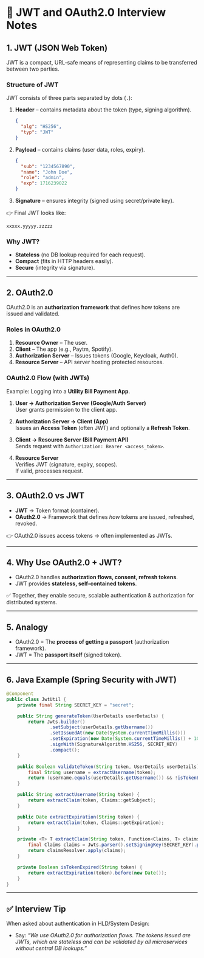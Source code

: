 
# 🔐 JWT and OAuth2.0 Interview Notes

## 1. JWT (JSON Web Token)
JWT is a compact, URL-safe means of representing claims to be transferred between two parties.

### Structure of JWT
JWT consists of three parts separated by dots (`.`):
1. **Header** – contains metadata about the token (type, signing algorithm).
   ```json
   {
     "alg": "HS256",
     "typ": "JWT"
   }
   ```

2. **Payload** – contains claims (user data, roles, expiry).
   ```json
   {
     "sub": "1234567890",
     "name": "John Doe",
     "role": "admin",
     "exp": 1716239022
   }
   ```

3. **Signature** – ensures integrity (signed using secret/private key).

👉 Final JWT looks like:
```
xxxxx.yyyyy.zzzzz
```

### Why JWT?
- **Stateless** (no DB lookup required for each request).
- **Compact** (fits in HTTP headers easily).
- **Secure** (integrity via signature).

---

## 2. OAuth2.0
OAuth2.0 is an **authorization framework** that defines how tokens are issued and validated.

### Roles in OAuth2.0
1. **Resource Owner** – The user.
2. **Client** – The app (e.g., Paytm, Spotify).
3. **Authorization Server** – Issues tokens (Google, Keycloak, Auth0).
4. **Resource Server** – API server hosting protected resources.

### OAuth2.0 Flow (with JWTs)
Example: Logging into a **Utility Bill Payment App**.

1. **User → Authorization Server (Google/Auth Server)**  
   User grants permission to the client app.

2. **Authorization Server → Client (App)**  
   Issues an **Access Token** (often JWT) and optionally a **Refresh Token**.

3. **Client → Resource Server (Bill Payment API)**  
   Sends request with `Authorization: Bearer <access_token>`.

4. **Resource Server**  
   Verifies JWT (signature, expiry, scopes).  
   If valid, processes request.

---

## 3. OAuth2.0 vs JWT
- **JWT** → Token format (container).
- **OAuth2.0** → Framework that defines *how* tokens are issued, refreshed, revoked.

👉 OAuth2.0 issues access tokens → often implemented as JWTs.

---

## 4. Why Use OAuth2.0 + JWT?
- OAuth2.0 handles **authorization flows, consent, refresh tokens**.
- JWT provides **stateless, self-contained tokens**.

✅ Together, they enable secure, scalable authentication & authorization for distributed systems.

---

## 5. Analogy
- OAuth2.0 = The **process of getting a passport** (authorization framework).
- JWT = The **passport itself** (signed token).

---

## 6. Java Example (Spring Security with JWT)

```java
@Component
public class JwtUtil {
    private final String SECRET_KEY = "secret";

    public String generateToken(UserDetails userDetails) {
        return Jwts.builder()
                .setSubject(userDetails.getUsername())
                .setIssuedAt(new Date(System.currentTimeMillis()))
                .setExpiration(new Date(System.currentTimeMillis() + 1000 * 60 * 60 * 10)) // 10 hrs
                .signWith(SignatureAlgorithm.HS256, SECRET_KEY)
                .compact();
    }

    public Boolean validateToken(String token, UserDetails userDetails) {
        final String username = extractUsername(token);
        return (username.equals(userDetails.getUsername()) && !isTokenExpired(token));
    }

    public String extractUsername(String token) {
        return extractClaim(token, Claims::getSubject);
    }

    public Date extractExpiration(String token) {
        return extractClaim(token, Claims::getExpiration);
    }

    private <T> T extractClaim(String token, Function<Claims, T> claimsResolver) {
        final Claims claims = Jwts.parser().setSigningKey(SECRET_KEY).parseClaimsJws(token).getBody();
        return claimsResolver.apply(claims);
    }

    private Boolean isTokenExpired(String token) {
        return extractExpiration(token).before(new Date());
    }
}
```

---

## ✅ Interview Tip
When asked about authentication in HLD/System Design:
- Say: *“We use OAuth2.0 for authorization flows. The tokens issued are JWTs, which are stateless and can be validated by all microservices without central DB lookups.”*
